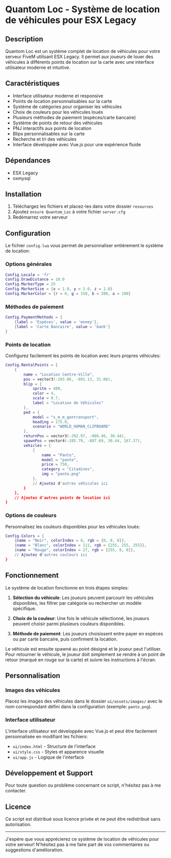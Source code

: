 # Quantom Loc - Système de location de véhicules pour ESX Legacy

## Description
Quantom Loc est un système complet de location de véhicules pour votre serveur FiveM utilisant ESX Legacy. Il permet aux joueurs de louer des véhicules à différents points de location sur la carte avec une interface utilisateur moderne et intuitive.

## Caractéristiques
- Interface utilisateur moderne et responsive
- Points de location personnalisables sur la carte
- Système de catégories pour organiser les véhicules
- Choix de couleurs pour les véhicules loués
- Plusieurs méthodes de paiement (espèces/carte bancaire)
- Système de points de retour des véhicules
- PNJ interactifs aux points de location
- Blips personnalisables sur la carte
- Recherche et tri des véhicules
- Interface développée avec Vue.js pour une expérience fluide

## Dépendances
- ESX Legacy
- oxmysql

## Installation
1. Téléchargez les fichiers et placez-les dans votre dossier `resources`
2. Ajoutez `ensure Quantom_Loc` à votre fichier `server.cfg`
3. Redémarrez votre serveur

## Configuration
Le fichier `config.lua` vous permet de personnaliser entièrement le système de location:

### Options générales
```lua
Config.Locale = 'fr'
Config.DrawDistance = 10.0
Config.MarkerType = 25
Config.MarkerSize = {x = 1.0, y = 1.0, z = 1.0}
Config.MarkerColor = {r = 0, g = 150, b = 200, a = 100}
```

### Méthodes de paiement
```lua
Config.PaymentMethods = {
    {label = 'Espèces', value = 'money'},
    {label = 'Carte Bancaire', value = 'bank'}
}
```

### Points de location
Configurez facilement les points de location avec leurs propres véhicules:
```lua
Config.RentalPoints = {
    {
        name = "Location Centre-Ville",
        pos = vector3(-283.06, -891.13, 31.08),
        blip = {
            sprite = 480,
            color = 4,
            scale = 0.7,
            label = "Location de Véhicules"
        },
        ped = {
            model = "s_m_m_gentransport",
            heading = 175.0,
            scenario = "WORLD_HUMAN_CLIPBOARD"
        },
        returnPos = vector3(-292.97, -886.46, 30.44),
        spawnPos = vector4(-285.79, -887.69, 30.44, 167.37),
        vehicles = {
            {
                name = "Panto",
                model = "panto",
                price = 750,
                category = "Citadines",
                img = "panto.png"
            },
            // Ajoutez d'autres véhicules ici
        }
    },
    // Ajoutez d'autres points de location ici
}
```

### Options de couleurs
Personnalisez les couleurs disponibles pour les véhicules loués:
```lua
Config.Colors = {
    {name = "Noir", colorIndex = 0, rgb = {0, 0, 0}},
    {name = "Blanc", colorIndex = 111, rgb = {255, 255, 255}},
    {name = "Rouge", colorIndex = 27, rgb = {255, 0, 0}},
    // Ajoutez d'autres couleurs ici
}
```

## Fonctionnement
Le système de location fonctionne en trois étapes simples:

1. **Sélection du véhicule**: Les joueurs peuvent parcourir les véhicules disponibles, les filtrer par catégorie ou rechercher un modèle spécifique.

2. **Choix de la couleur**: Une fois le véhicule sélectionné, les joueurs peuvent choisir parmi plusieurs couleurs disponibles.

3. **Méthode de paiement**: Les joueurs choisissent entre payer en espèces ou par carte bancaire, puis confirment la location.

Le véhicule est ensuite spawné au point désigné et le joueur peut l'utiliser. Pour retourner le véhicule, le joueur doit simplement se rendre à un point de retour (marqué en rouge sur la carte) et suivre les instructions à l'écran.

## Personnalisation
### Images des véhicules
Placez les images des véhicules dans le dossier `ui/assets/images/` avec le nom correspondant défini dans la configuration (exemple: `panto.png`).

### Interface utilisateur
L'interface utilisateur est développée avec Vue.js et peut être facilement personnalisée en modifiant les fichiers:
- `ui/index.html` - Structure de l'interface
- `ui/style.css` - Styles et apparence visuelle
- `ui/app.js` - Logique de l'interface

## Développement et Support
Pour toute question ou problème concernant ce script, n'hésitez pas à me contacter.

## Licence
Ce script est distribué sous licence privée et ne peut être redistribué sans autorisation.

---

J'espère que vous apprécierez ce système de location de véhicules pour votre serveur! N'hésitez pas à me faire part de vos commentaires ou suggestions d'amélioration.
